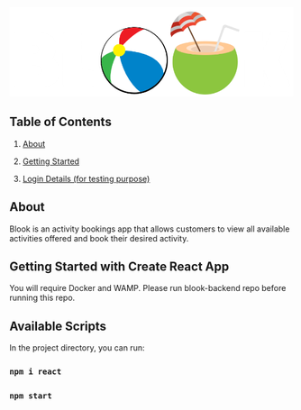![](src/img/blooklogowhite.png)

## Table of Contents
1. [About](#about)

2. [Getting Started](#getting-started)

3. [Login Details (for testing purpose)](#login)

## <a name="about"></a>About
Blook is an activity bookings app that allows customers to view all available activities offered and book their desired activity.

## <a name="getting-started"></a>Getting Started with Create React App

You will require Docker and WAMP.
Please run blook-backend repo before running this repo.

## Available Scripts

In the project directory, you can run:
### `npm i react`

### `npm start`
